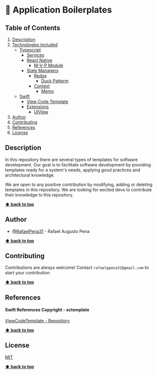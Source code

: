# 🔗 Application Boilerplates

## Table of Contents
   1. [Description](#description)
   2. [Technologies included](#technologies-included)
      * [Typescript](#typescript)
         * [Services](#typescript-services)
         * [React Native](#typescript-react-native)
            * [M-V-P Module](#typescript-react-native-mvp-module)
         * [State Managers](#typescript-state-managers)
            * [Redux](#-typescript-state-managersredux)
               * [Duck Patterm](#typescript-state-managers-redux-duck-pattern)
            * [Context](#typescript-state-managers-context)
               * [Memo](#typescript-state-managers-context-memo)
      * [Swift](#swift)
         * [View Code Template](#swift-view-code-template)
         * [Extensions](#swift-extensions)
            * [UIView](#swift-extensions-uiview)
   3. [Author](#author)
   4. [Contributing](#contributing)
   5. [References](#references)
   6. [License](#license)
## Description

In this repository there are several types of templates for software development. 
Our goal is to facilitate software development by providing templates ready for a system's needs, 
applying good practices and architectural knowledge.


We are open to any positive contribution by modifying, adding or deleting templates in this repository.
We are looking for excited devs to contribute their knowledge to this repository.

**[⬆ back to top](#table-of-contents)**
## Author

- [@RafaelPena31](https://github.com/RafaelPena31) - Rafael Augusto Pena


**[⬆ back to top](#table-of-contents)**

## Contributing

Contributions are always welcome!
Contact `rafaelppena31@gmail.com` to start your contribution


**[⬆ back to top](#table-of-contents)**

## References

#### Swift References Copyright - xctemplate
[ViewCodeTemplate - Repository](https://github.com/WladmirJunior/ViewCodeTemplate)


**[⬆ back to top](#table-of-contents)**

## License

[MIT](https://choosealicense.com/licenses/mit/)


**[⬆ back to top](#table-of-contents)**

